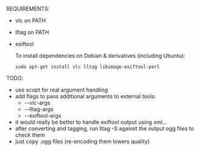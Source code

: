 REQUIREMENTS:
* vlc on PATH
* lltag on PATH
* exiftool

    To install dependencies on Debian & derivatives (including Ubuntu):

    ```sudo apt-get install vlc lltag libimage-exiftool-perl```


TODO:
* use scopt for real argument handling
* add flags to pass additional arguments to external tools:
  * --vlc-args
  * --lltag-args
  * --exiftool-args
* it would really be better to handle exiftool output using xml...
* after converting and tagging, run lltag -S against the output ogg files to check them
* just copy .ogg files (re-encoding them lowers quality)
